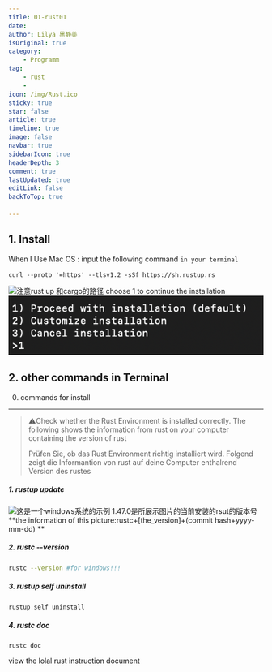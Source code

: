 ```yaml
---
title: 01-rust01
date: 
author: Lilya 黑静美
isOriginal: true
category: 
    - Programm
tag:
    - rust
    -
icon: /img/Rust.ico
sticky: true
star: false
article: true
timeline: true
image: false
navbar: true
sidebarIcon: true
headerDepth: 3
comment: true
lastUpdated: true
editLink: false
backToTop: true

---
```


## 1. Install

When I Use Mac OS :
input the following command  `in your terminal`

```
curl --proto '=https' --tlsv1.2 -sSf https://sh.rustup.rs
```


![注意rust up 和cargo的路径](https://cdn.nlark.com/yuque/0/2023/png/39218772/1698277578713-6087c784-ba0c-4626-b3cb-57119b0c3790.png#averageHue=%23202120&clientId=ud85b67a3-b82a-4&from=paste&height=504&id=u08084f79&originHeight=970&originWidth=1320&originalType=binary&ratio=2&rotation=0&showTitle=true&size=393857&status=done&style=none&taskId=uf6e303af-3e8c-460e-9cc5-8ec8831d717&title=%E6%B3%A8%E6%84%8Frust%20up%20%E5%92%8Ccargo%E7%9A%84%E8%B7%AF%E5%BE%84&width=686 "注意rust up 和cargo的路径")
choose 1 to continue the installation
![Bildschirmfoto 2023-10-26 um 01.48.31.png](./note1.assets/1698277773697-35cf5a84-5fff-482f-b4e3-b9dbea0d16f5-20240331142323695.png)

## 2. other commands in Terminal

0. commands for install

---

> ⚠️Check whether the Rust Environment is installed correctly. The following shows the information from rust on your computer containing the version of rust
>
> Prüfen Sie, ob das Rust Environment richtig installiert wird. Folgend zeigt die Informantion von rust auf deine Computer enthalrend Version des rustes

##### 1. rustup update

![这是一个windows系统的示例 1.47.0是所展示图片的当前安装的rsut的版本号](https://cdn.nlark.com/yuque/0/2023/png/39218772/1698278979636-f4034022-070c-47fa-bc91-18f58db98160.png#averageHue=%23151515&clientId=ud85b67a3-b82a-4&from=drop&id=u49952e8b&originHeight=958&originWidth=1742&originalType=binary&ratio=2&rotation=0&showTitle=true&size=471046&status=done&style=none&taskId=u777302b2-b763-47af-8366-fd8a9a245a0&title=%E8%BF%99%E6%98%AF%E4%B8%80%E4%B8%AAwindows%E7%B3%BB%E7%BB%9F%E7%9A%84%E7%A4%BA%E4%BE%8B%201.47.0%E6%98%AF%E6%89%80%E5%B1%95%E7%A4%BA%E5%9B%BE%E7%89%87%E7%9A%84%E5%BD%93%E5%89%8D%E5%AE%89%E8%A3%85%E7%9A%84rsut%E7%9A%84%E7%89%88%E6%9C%AC%E5%8F%B7 "这是一个windows系统的示例 1.47.0是所展示图片的当前安装的rsut的版本号")
**the information of this picture:rustc+[the_version]+(commit hash+yyyy-mm-dd) **

##### 2. rustc --version

```bash
rustc --version #for windows!!!
```

##### 3. rustup self uninstall

```bash
rustup self uninstall
```

##### 4. rustc doc

```
rustc doc
```

view the lolal rust instruction document

